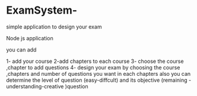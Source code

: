 # ExamSystem-
simple application  to design  your exam 


Node js application 
 
 you can add 
 
 1- add your course 
 2-add chapters to each course 
 3- choose the course ,chapter to add questions 
 4- design your exam by choosing the course ,chapters and number of questions you want in each chapters 
 also you can determine the level of question (easy-diffcult) and its objective (remaining -understanding-creative )question
